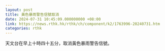 ```yaml
---
layout: post
title: 黃色暴雨警告信號取消
date: 2024-07-31 10:45:09.000000000 +08:00
link: https://news.rthk.hk/rthk/ch/component/k2/1763996-20240731.htm
categories: rthk
---
```


天文台在早上十時四十五分，取消黃色暴雨警告信號。
